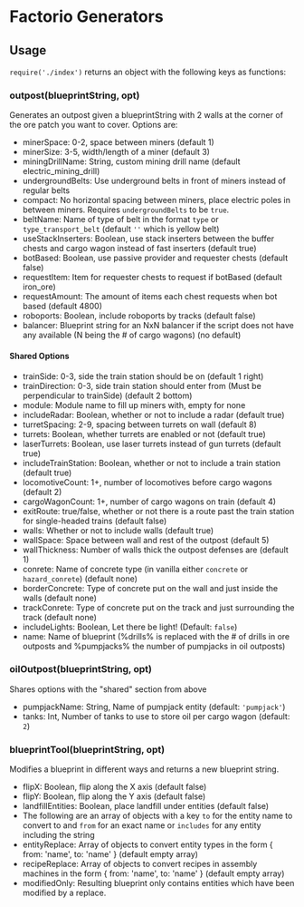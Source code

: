 
# Factorio Generators

## Usage

`require('./index')` returns an object with the following keys as functions:

### outpost(blueprintString, opt)

Generates an outpost given a blueprintString with 2 walls at the corner of the ore patch you want to cover. Options are:

- minerSpace: 0-2, space between miners (default 1)
- minerSize: 3-5, width/length of a miner (default 3)
- miningDrillName: String, custom mining drill name (default electric_mining_drill)
- undergroundBelts: Use underground belts in front of miners instead of regular belts
- compact: No horizontal spacing between miners, place electric poles in between miners. Requires `undergroundBelts` to be `true`.
- beltName: Name of type of belt in the format `type` or `type_transport_belt` (default `''` which is yellow belt)
- useStackInserters: Boolean, use stack inserters between the buffer chests and cargo wagon instead of fast inserters (default true)
- botBased: Boolean, use passive provider and requester chests (default false)
- requestItem: Item for requester chests to request if botBased (default iron_ore)
- requestAmount: The amount of items each chest requests when bot based (default 4800)
- roboports: Boolean, include roboports by tracks (default false)
- balancer: Blueprint string for an NxN balancer if the script does not have any available (N being the # of cargo wagons) (no default)


#### Shared Options

- trainSide: 0-3, side the train station should be on (default 1 right)
- trainDirection: 0-3, side train station should enter from (Must be perpendicular to trainSide) (default 2 bottom)
- module: Module name to fill up miners with, empty for none
- includeRadar: Boolean, whether or not to include a radar (default true)
- turretSpacing: 2-9, spacing between turrets on wall (default 8)
- turrets: Boolean, whether turrets are enabled or not (default true)
- laserTurrets: Boolean, use laser turrets instead of gun turrets (default true)
- includeTrainStation: Boolean, whether or not to include a train station (default true)
- locomotiveCount: 1+, number of locomotives before cargo wagons (default 2)
- cargoWagonCount: 1+, number of cargo wagons on train (default 4)
- exitRoute: true/false, whether or not there is a route past the train station for single-headed trains (default false)
- walls: Whether or not to include walls (default true)
- wallSpace: Space between wall and rest of the outpost (default 5)
- wallThickness: Number of walls thick the outpost defenses are (default 1)
- conrete: Name of concrete type (in vanilla either `concrete` or `hazard_conrete`) (default none)
- borderConcrete: Type of concrete put on the wall and just inside the walls (default none)
- trackConrete: Type of concrete put on the track and just surrounding the track (default none)
- includeLights: Boolean, Let there be light! (Default: `false`)
- name: Name of blueprint (%drills% is replaced with the # of drills in ore outposts and %pumpjacks% the number of pumpjacks in oil outposts)

### oilOutpost(blueprintString, opt)

Shares options with the "shared" section from above

- pumpjackName: String, Name of pumpjack entity (default: `'pumpjack'`)
- tanks: Int, Number of tanks to use to store oil per cargo wagon (default: `2`)

### blueprintTool(blueprintString, opt)

Modifies a blueprint in different ways and returns a new blueprint string.

- flipX: Boolean, flip along the X axis (default false)
- flipY: Boolean, flip along the Y axis (default false)
- landfillEntities: Boolean, place landfill under entities (default false)
- The following are an array of objects with a key `to` for the entity name to convert to and `from` for an exact name or `includes` for any entity including the string
- entityReplace: Array of objects to convert entity types in the form { from: 'name', to: 'name' } (default empty array)
- recipeReplace: Array of objects to convert recipes in assembly machines in the form { from: 'name', to: 'name' } (default empty array)
- modifiedOnly: Resulting blueprint only contains entities which have been modified by a replace.
